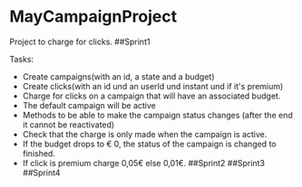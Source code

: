 # MayCampaignProject

Project to charge for clicks.
##Sprint1

Tasks:
+ Create campaigns(with an id, a state and a budget)
+ Create clicks(with an id und an userId und instant und if it's premium)
+ Charge for clicks on a campaign that will have an associated budget.
+ The default campaign will be active
+ Methods to be able to make the campaign status changes (after the end it cannot be reactivated)
+ Check that the charge is only made when the campaign is active.
+ If the budget drops to € 0, the status of the campaign is changed to finished.
+ If click is premium charge 0,05€ else 0,01€.
##Sprint2
##Sprint3
##Sprint4
